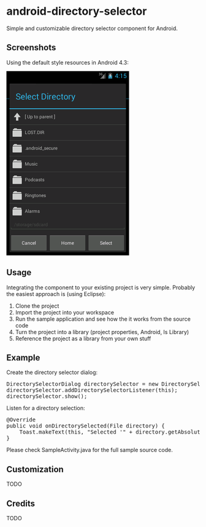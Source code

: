 android-directory-selector
==========================

Simple and customizable directory selector component for Android.

Screenshots
-----------

Using the default style resources in Android 4.3:

![ScreenShot](/screenshots/ss-1.png)

Usage
-----

Integrating the component to your existing project is very simple. Probably the easiest approach is (using Eclipse):

1. Clone the project
2. Import the project into your workspace
3. Run the sample application and see how the it works from the source code
4. Turn the project into a library (project properties, Android, Is Library)
5. Reference the project as a library from your own stuff

Example
-------

Create the directory selector dialog:

<pre>
DirectorySelectorDialog directorySelector = new DirectorySelectorDialog(this, Environment.getExternalStorageDirectory());
directorySelector.addDirectorySelectorListener(this);
directorySelector.show();	
</pre>

Listen for a directory selection:

<pre>
@Override
public void onDirectorySelected(File directory) {
	Toast.makeText(this, "Selected '" + directory.getAbsolutePath() + "'", Toast.LENGTH_SHORT).show();
}	
</pre>

Please check SampleActivity.java for the full sample source code.

Customization
-------------

TODO

Credits
-------

TODO  